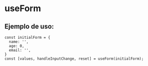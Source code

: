 # useForm

## Ejemplo de uso:

```
const initialForm = {
  name: '',
  age: 0,
  email: '',
}
const [values, handleInputChange, reset] = useForm(initialForm);
```
